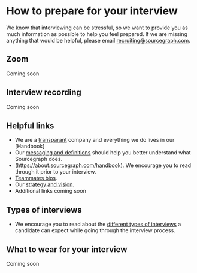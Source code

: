 # How to prepare for your interview 

We know that interviewing can be stressful, so we want to provide you as much information as possible to help you feel prepared.  If we are missing anything that would be helpful, please email recruiting@sourcegraph.com.    

## Zoom
Coming soon 

## Interview recording
Coming soon

## Helpful links
- We are a [transparant](https://about.sourcegraph.com/handbook/marketing/messaging) company and everything we do lives in our [Handbook]
- Our [messaging and definitions](https://about.sourcegraph.com/handbook/marketing/messaging) should help you better understand what Sourcegraph does.
- (https://about.sourcegraph.com/handbook).  We encourage you to read through it prior to your interview.
- [Teammates bios](https://about.sourcegraph.com/handbook/company/team).
- Our [strategy and vision](https://about.sourcegraph.com/handbook/company/strategy).
- Additional links coming soon

## Types of interviews

- We encourage you to read about the [different types of interviews](https://about.sourcegraph.com/handbook/talent/types_of_interviews) a candidate can expect while going through the interview process.  

## What to wear for your interview 
Coming soon
